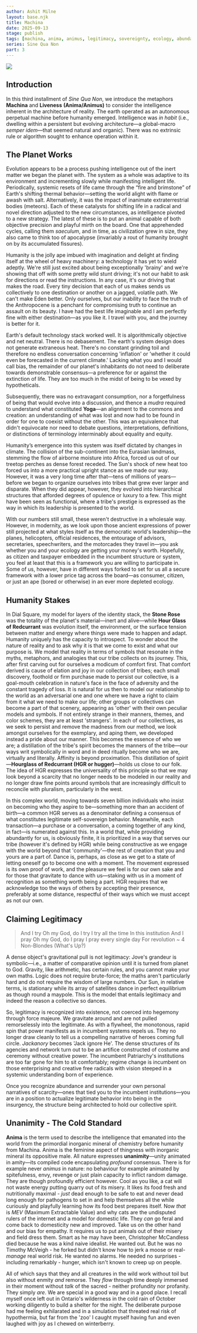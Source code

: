 ```yaml
---
author: Ashit Milne
layout: base.njk
title: Machina
date: 2025-09-13
stage: publish
tags: [machina, anima, animus, legitimacy, sovereignty, ecology, abundance, hourglass-of-redcurrant]
series: Sine Qua Non
part: 3
---
```


![](./assets/Machina.jfif)



## Introduction

In this third installment of *Sine Qua Non*, we introduce the metaphors **Machina** and **Liveness** **(Anima/Animus)** to consider the intelligence inherent in the architecture of reality. The earth operated as an autonomous perpetual machine before humanity emerged. Intelligence was *in habit* (i.e., dwelling within a persistent but evolving architecture—a global-macro *semper idem*—that seemed natural and organic). There was no extrinsic rule or algorithm sought to enhance operation within it.

## The Planet Works
Evolution appears to be a process pushing intelligence out of the inert matter we began the planet with. The system as a whole was adaptive to its environment and incrementing slowly while manifesting intelligent life. Periodically, systemic resets of life came through the “fire and brimstone” of Earth's shifting thermal behavior—setting the world alight with flame or awash with salt. Alternatively, it was the impact of inanimate extraterrestrial bodies (meteors). Each of these catalysts for shifting life in a radical and novel direction adjusted to the new circumstances, as intelligence pivoted to a new strategy. The latest of these is to put an animal capable of both objective precision and playful mirth on the board. One that apprehended cycles, calling them *saeculum*, and in time, as civilization grew in size, they also came to think too of apocalypse (invariably a rout of humanity brought on by its accumulated fissures).

Humanity is the jolly ape imbued with imagination and delight at finding itself at the wheel of heavy machinery: a technology it has yet to wield adeptly. We're still just excited about being exceptionally 'brainy' and we're showing that off with some pretty wild stunt driving; it's not our habit to ask for directions or read the instructions. In any case, it's our driving that makes the road. Every tiny decision that each of us makes sends us collectively to one destination or another on a jagged, volatile path. We can't make Eden better. Only ourselves, but our inability to face the truth of the Anthropocene is a penchant for compromising truth to continue an assault on its beauty. I have had the best life imaginable and I am perfectly fine with either destination—as you like it. I travel with you, and the journey is better for it.

Earth's default technology stack worked well. It is algorithmically objective and net neutral. There is no debasement. The earth's system design does not generate extraneous heat. There's no constant grinding toil and therefore no endless conversation concerning 'inflation' or 'whether it could even be forecasted in the current climate.' Lacking what you and I would call bias, the remainder of our planet's inhabitants do not need to deliberate towards demonstrable consensus—a preference for or against the extinction of life. They are too much in the midst of being to be vexed by hypotheticals.

Subsequently, there was no extravagant consumption, nor a forgetfulness of being that would evolve into a discussion, and thence a *mudra* required to understand what constituted **Yoga**—an alignment to the commons and creation: an understanding of what was lost and now had to be found in order for one to coexist without the other. This was an equivalence that didn't equivocate nor need to debate questions, interpretations, definitions, or distinctions of terminology interminably about equality and equity.

Humanity’s emergence into this system was itself dictated by changes in climate. The collision of the sub-continent into the Eurasian landmass, stemming the flow of airborne moisture into Africa, forced us out of our treetop perches as dense forest receded. The Sun's shock of new heat too forced us into a more practical upright stance as we made our way. However, it was a very long time after that—tens of millions of years—before we began to organize ourselves into tribes that grew ever larger and disparate. When they did appear, however, they evolved into hierarchical structures that afforded degrees of opulence or luxury to a few. This might have been seen as functional, where a tribe's prestige is expressed as the way in which its leadership is presented to the world.

With our numbers still small, these weren't destructive in a wholesale way. However, in modernity, as we look upon those ancient expressions of power still projected at what styles itself as the democratic world's leadership—the planes, helicopters, official residences, the entourage of advisors, secretaries, speechwriters, and the motorcades they travel in—you ask whether you and your ecology are getting your money's worth. Hopefully, as citizen and taxpayer embedded in the incumbent structure or system, you feel at least that this is a framework you are willing to participate in. Some of us, however, have in different ways forked to set for us all a secure framework with a lower price tag across the board—as consumer, citizen, or just an ape (bored or otherwise) in an ever more depleted ecology.

## Humanity Stakes
In Dial Square, my model for layers of the identity stack, the **Stone Rose** was the totality of the planet's material—inert and alive—while **Hour Glass of Redcurrant** was evolution itself, the environment, or the surface tension between matter and energy where things were made to happen and adapt. Humanity uniquely has the capacity to introspect. To wonder about the nature of reality and to ask why it is that we come to exist and what our purpose is. We model that reality in terms of symbols that resonate in the myths, metaphors, and analogies that our tribe collects on its journey. This, after first carving out for ourselves a modicum of comfort first. That comfort derived is cause of elation and joy in our collection of tribes; each small discovery, foothold or firm purchase made to persist our collective, is a goal-mouth celebration in nature's face in the face of adversity and the constant tragedy of loss. It is natural for us then to model our relationship to the world as an adversarial one and one where we have a right to claim from it what we need to make our life; other groups or collectives can become a part of that scenery, appearing as 'other' with their own peculiar models and symbols. If not entirely strange in their manners, themes, and color schemes, they are at least 'strangers'. In each of our collectives, as we seek to persist and remove the madness from our method, we look amongst ourselves for the exemplary, and aping them, we developed instead a pride about our manner. This becomes the essence of who we are; a distillation of the tribe's spirit becomes the manners of the tribe—our ways writ symbolically in word and in deed ritually become who we are, virtually and literally. Affinity is beyond proximation. This distillation of spirit—**Hourglass of Redcurrant (HGR or hugger)**—holds us close to our folk. The idea of HGR expresses the universality of this principle so that we may look beyond a scarcity that no longer needs to be modeled in our reality and no longer draw fine points around symbols that are increasingly difficult to reconcile with pluralism, particularly in the west.

In this complex world, moving towards seven billion individuals who insist on becoming who they aspire to be—something more than an accident of birth—a common HGR serves as a denominator defining a consensus of what constitutes legitimate self-sovereign behavior. Meanwhile, each transaction—a purchase or a conversation, a coming together of any kind, in fact—is numerated against this. In a world that, while providing abundantly for us, is obviously finite, it is prioritized in a way that serves our tribe (however it's defined by HGR) while being constructive as we engage with the world beyond that 'community'—the rest of creation that you and yours are a part of. Dance is, perhaps, as close as we get to a state of letting oneself go to become one with a moment. The movement expressed is its own proof of work, and the pleasure we feel is for our own sake and for those that gravitate to dance with us—staking with us in a moment of recognition as something worth being a part. HGR requires that we acknowledge too the ways of others by accepting their presence, preferably at some distance, respectful of their ways which we must accept as not our own.

## Claiming Legitimacy
>And I try
Oh my God, do I try
I try all the time
In this institution
And I pray
Oh my God, do I pray
I pray every single day
For revolution
~ 4 Non-Blondes (What's Up?)

A dense object's gravitational pull is not legitimacy: Jove's grandeur is symbolic—i.e., a matter of comparative opinion until it is turned from planet to God. Gravity, like arithmetic, has certain rules, and you cannot make your own maths. Logic does not require brute-force; the maths aren't particularly hard and do not require the wisdom of large numbers. Our Sun, in relative terms, is stationary while its array of satellites dance in perfect equilibrium as though round a maypole. This is the model that entails legitimacy and indeed the reason a collective so dances.

So, legitimacy is recognized into existence, not coerced into hegemony through force majeure. We gravitate around and are not pulled remorselessly into the legitimate. As with a flywheel, the monotonous, rapid spin that power manifests as in incumbent systems repels us. They no longer draw cleanly to tell us a compelling narrative of heroes coming full circle. *Jackanory* becomes 'Jack ignore He'. The dense structures of its agencies and network turn out to be an artifice constructed of costume and ceremony without creative power. The incumbent Patriarchy's institutions are too far gone for him to sit comfortably; regime change is incumbent on those enterprising and creative free radicals with vision steeped in a systemic understanding born of experience.

Once you recognize abundance and surrender your own personal narratives of scarcity—ones that tied you to the incumbent institutions—you are in a position to actualize legitimate behavior into being in the insurgency, the structure being architected to hold our collective spirit.

## Unanimity - The Cold Standard

**Anima** is the term used to describe the intelligence that emanated into the world from the primordial inorganic mineral of chemistry before humanity from Machina. Anima is the feminine aspect of thingness with inorganic mineral its oppositive male. All nature expresses **unanimity**—unity animated in amity—its compiled code encapsulating *profound* consensus. There is for example never *animus* in nature: no behaviour for example animated by spitefulness, envy, revenge or just plain capacity to inflict  random damage. They are though profoundly efficient however. Cool as you like, a cat will not waste energy putting quarry out of its misery. It likes its food fresh and nutritionally maximal -  *just* dead enough to be safe to eat and never dead long enough for pathogens to set in and help themselves all the while curiously and playfully learning how its food best prepares itself. Now *that* is *MEV* (Maximum Extractable Value) and why cats are the undisputed rulers of the internet and a model for domestic life. They *can* go feral and come back to domesticity new and improved. Take us on the other hand and our bias for empathy. It requires us to put animals out of their misery and field dress them. Smart as he may have been, Christopher McCandless died because he was a kind naive idealist. He wanted out. But he was no Timothy McVeigh - he forked but didn't know how to jerk a moose or real-*manage* real world risk. He wanted no alarms. He needed no surprises - including remarkably - hunger, which isn't known to creep up on people.

All of which says that they and all creatures in the wild work without toil but also without enmity *and* remorse. They *flow* through time deeply immersed in their moment without *talk* of the sacred - neither profundity nor profanity. They simply *are*. We are special in a good way and in a good place. I recall myself once left out in Ontario's wilderness in the cold rain of October working diligently to build a shelter for the night. The deliberate purpose had me feeling exhilarated and in a simulation that threated real risk of hypothermia, but far from the 'zoo' I caught myself having fun and even laughed with joy as I chewed on winterberry.